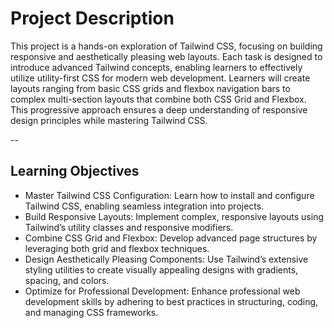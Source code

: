 # Project Description
This project is a hands-on exploration of Tailwind CSS, focusing on building responsive and aesthetically pleasing web layouts. Each task is designed to introduce advanced Tailwind concepts, enabling learners to effectively utilize utility-first CSS for modern web development. Learners will create layouts ranging from basic CSS grids and flexbox navigation bars to complex multi-section layouts that combine both CSS Grid and Flexbox. This progressive approach ensures a deep understanding of responsive design principles while mastering Tailwind CSS.

--

## Learning Objectives
* Master Tailwind CSS Configuration: Learn how to install and configure Tailwind CSS, enabling seamless integration into projects.
* Build Responsive Layouts: Implement complex, responsive layouts using Tailwind’s utility classes and responsive modifiers.
* Combine CSS Grid and Flexbox: Develop advanced page structures by leveraging both grid and flexbox techniques.
* Design Aesthetically Pleasing Components: Use Tailwind’s extensive styling utilities to create visually appealing designs with gradients, spacing, and colors.
* Optimize for Professional Development: Enhance professional web development skills by adhering to best practices in structuring, coding, and managing CSS frameworks.
